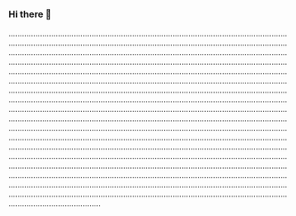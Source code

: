 ### Hi there 👋

.................................................................................................................................................................................................................................................................................................................................................................................................................................................................................................................................................................................................................................................................................................................................................................................................................................................................................................................................................................................................................................................................................................................................................................................................................................................................................................................................................................................................................................................................................................................................................................................................................................................................................................................................................................................................................................................................................................................................................................................................................................................................................................................................................................................................................................................................................................................................................................